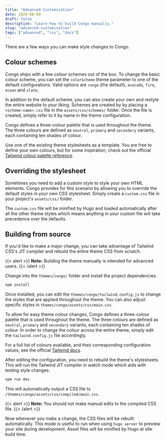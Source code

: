 ```yaml
---
title: "Advanced Customisation"
date: 2020-08-09
draft: false
description: "Learn how to build Congo manually."
slug: "advanced-customisation"
tags: ["advanced", "css", "docs"]
---
```


There are a few ways you can make style changes to Congo.

## Colour schemes

Congo ships with a few colour schemes out of the box. To change the basic colour scheme, you can set the `colorScheme` theme parameter to one of the default configurations. Valid options are `congo` (the default), `avocado`, `fire`, `ocean` and `slate`.

In addition to the default scheme, you can also create your own and restyle the entire website to your liking. Schemes are created by by placing a `<scheme-name>.css` file in the `assets/css/schemes/` folder. Once the file is created, simply refer to it by name in the theme configuration.

Congo defines a three-colour palette that is used throughout the theme. The three colours are defined as `neutral`, `primary` and `secondary` variants, each containing ten shades of colour.

Use one of the existing theme stylesheets as a template. You are free to define your own colours, but for some inspiration, check out the official [Tailwind colour palette reference](https://tailwindcss.com/docs/customizing-colors#color-palette-reference).

## Overriding the stylesheet

Sometimes you need to add a custom style to style your own HTML elements. Congo provides for this scenario by allowing you to override the default styles in your own CSS stylesheet. Simply create a `custom.css` file in your project's `assets/css/` folder.

The `custom.css` file will be minified by Hugo and loaded automatically after all the other theme styles which means anything in your custom file will take precedence over the defaults.

## Building from source

If you'd like to make a major change, you can take advantage of Tailwind CSS's JIT compiler and rebuild the entire theme CSS from scratch.

{{< alert >}}
**Note:** Building the theme manually is intended for advanced users.
{{< /alert >}}

Change into the `themes/congo/` folder and install the project dependencies.

```bash
npm install
```

Once installed, you can edit the `themes/congo/tailwind.config.js` to change the styles that are applied throughout the theme. You can also adjust specific styles in `themes/congo/assets/css/main.css`.

To allow for easy theme colour changes, Congo defines a three-colour palette that is used throughout the theme. The three colours are defined as `neutral`, `primary` and `secondary` variants, each containing ten shades of colour. In order to change the colour across the entire theme, simply edit the `tailwind.config.js` file accordingly.

For a full list of colours available, and their corresponding configuration values, see the official [Tailwind docs](https://tailwindcss.com/docs/customizing-colors#color-palette-reference).

After editing the configuration, you need to rebuild the theme's stylesheets. This will run the Tailwind JIT compiler in watch mode which aids with testing style changes.

```bash
npm run dev
```

This will automatically output a CSS file to `/themes/congo/assets/css/compiled/main.css`.

{{< alert >}}
**Note:** You should not make manual edits to the compiled CSS file.
{{< /alert >}}

Now whenever you make a change, the CSS files will be rebuilt automatically. This mode is useful to run when using `hugo server` to preview your site during development. Asset files will be minified by Hugo at site build time.
